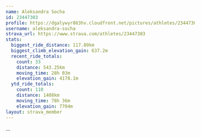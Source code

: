 ```yaml
---
name: Aleksandra Socha
id: 23447303
profile: https://dgalywyr863hv.cloudfront.net/pictures/athletes/23447303/14745546/4/large.jpg
username: aleksandra-socha
strava_url: https://www.strava.com/athletes/23447303
stats:
  biggest_ride_distance: 117.89km
  biggest_climb_elevation_gain: 637.2m
  recent_ride_totals:
    count: 33
    distance: 543.25km
    moving_time: 28h 03m
    elevation_gain: 4178.1m
  ytd_ride_totals:
    count: 110
    distance: 1408km
    moving_time: 78h 36m
    elevation_gain: 7704m
layout: strava_member
--- 
```

...
